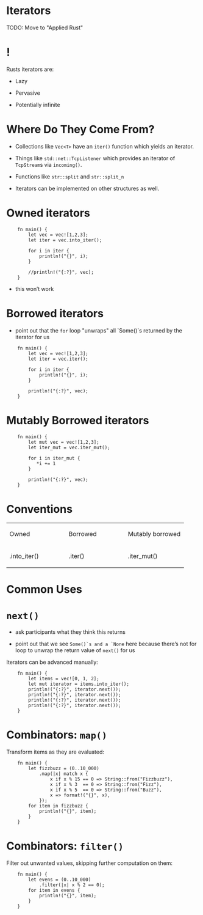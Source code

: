 # Iterators

TODO: Move to "Applied Rust"

!
=

Rusts iterators are:

-   Lazy

-   Pervasive

-   Potentially infinite

Where Do They Come From?
========================

-   Collections like `Vec<T>` have an `iter()` function which yields an
    iterator.

-   Things like `std::net::TcpListener` which provides an iterator of `TcpStream`s via `incoming()`.

-   Functions like `str::split` and `str::split_n`

-   Iterators can be implemented on other structures as well.

Owned iterators
===============

```rust,editable
    fn main() {
        let vec = vec![1,2,3];
        let iter = vec.into_iter();

        for i in iter {
            println!("{}", i);
        }

        //println!("{:?}", vec); 
    }
```
-   this won’t work

Borrowed iterators
==================

-   point out that the `for` loop "unwraps" all \`Some()\`s returned by
    the iterator for us

<!-- -->

```rust,editable
    fn main() {
        let vec = vec![1,2,3];
        let iter = vec.iter();

        for i in iter {
            println!("{}", i);
        }

        println!("{:?}", vec);
    }
```
Mutably Borrowed iterators
==========================
```rust,editable
    fn main() {
        let mut vec = vec![1,2,3];
        let iter_mut = vec.iter_mut();

        for i in iter_mut {
           *i += 1
        }

        println!("{:?}", vec);
    }
```
Conventions
===========

<table>
<colgroup>
<col style="width: 33%" />
<col style="width: 33%" />
<col style="width: 33%" />
</colgroup>
<tbody>
<tr class="odd">
<td><p>Owned</p></td>
<td><p>Borrowed</p></td>
<td><p>Mutably borrowed</p></td>
</tr>
<tr class="even">
<td><p>.into_iter()</p></td>
<td><p>.iter()</p></td>
<td><p>.iter_mut()</p></td>
</tr>
</tbody>
</table>

Common Uses
===========

`next()`
========

-   ask participants what they think this returns

-   point out that we see `` Some()`s and a `None `` here because
    there’s not for loop to unwrap the return value of `next()` for us

Iterators can be advanced manually:
```rust,editable
    fn main() {
        let items = vec![0, 1, 2];
        let mut iterator = items.into_iter();
        println!("{:?}", iterator.next());
        println!("{:?}", iterator.next());
        println!("{:?}", iterator.next());
        println!("{:?}", iterator.next());
    }
```
Combinators: `map()`
====================

Transform items as they are evaluated:
```rust,editable
    fn main() {
        let fizzbuzz = (0..10_000)
            .map(|x| match x {
                x if x % 15 == 0 => String::from("Fizzbuzz"),
                x if x % 3  == 0 => String::from("Fizz"),
                x if x % 5  == 0 => String::from("Buzz"),
                x => format!("{}", x),
            });
        for item in fizzbuzz {
            println!("{}", item);
        }
    }
```
Combinators: `filter()`
=======================

Filter out unwanted values, skipping further computation on them:
```rust,editable
    fn main() {
        let evens = (0..10_000)
            .filter(|x| x % 2 == 0);
        for item in evens {
            println!("{}", item);
        }
    }
```
